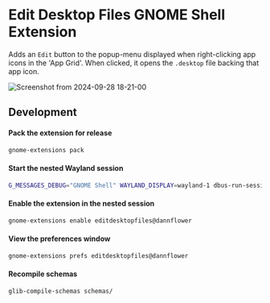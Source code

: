 # Edit Desktop Files GNOME Shell Extension

Adds an `Edit` button to the popup-menu displayed when right-clicking app icons in the 'App Grid'. When clicked, it opens the `.desktop` file backing that app icon.

![Screenshot from 2024-09-28 18-21-00](https://github.com/user-attachments/assets/bcdee9ae-2886-47ac-a914-1a01d0f009ec)

## Development

#### Pack the extension for release
```sh
gnome-extensions pack
```

#### Start the nested Wayland session
```sh
G_MESSAGES_DEBUG="GNOME Shell" WAYLAND_DISPLAY=wayland-1 dbus-run-session -- gnome-shell --nested --wayland
```

#### Enable the extension in the nested session
```sh
gnome-extensions enable editdesktopfiles@dannflower
```

#### View the preferences window
```sh
gnome-extensions prefs editdesktopfiles@dannflower
```

#### Recompile schemas
```sh
glib-compile-schemas schemas/
```
